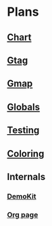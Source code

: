 # Plans

## [Chart](angeeks/chart)

## [Gtag](angeeks/gtag)

## [Gmap](angeeks/gmap)

## [Globals](angeeks/globals)

## [Testing](angeeks/testing)

## [Coloring](angeeks/coloring)

## Internals

### [DemoKit](angeeks/chart)

### [Org page](angeeks/angeeks.github.io)

